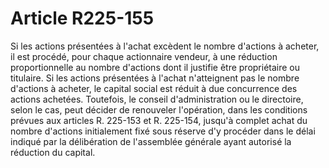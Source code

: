 # Article R225-155

Si les actions présentées à l'achat excèdent le nombre d'actions à acheter, il est procédé, pour chaque actionnaire vendeur, à une réduction proportionnelle au nombre d'actions dont il justifie être propriétaire ou titulaire.   Si les actions présentées à l'achat n'atteignent pas le nombre d'actions à acheter, le capital social est réduit à due concurrence des actions achetées. Toutefois, le conseil d'administration ou le directoire, selon le cas, peut décider de renouveler l'opération, dans les conditions prévues aux articles R. 225-153 et R. 225-154, jusqu'à complet achat du nombre d'actions initialement fixé sous réserve d'y procéder dans le délai indiqué par la délibération de l'assemblée générale ayant autorisé la réduction du capital.
